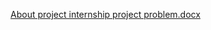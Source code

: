 [About project internship project problem.docx](https://github.com/milicaandjelkovic/milicaandjelkovic/files/8956163/About.project.internship.project.problem.docx)
